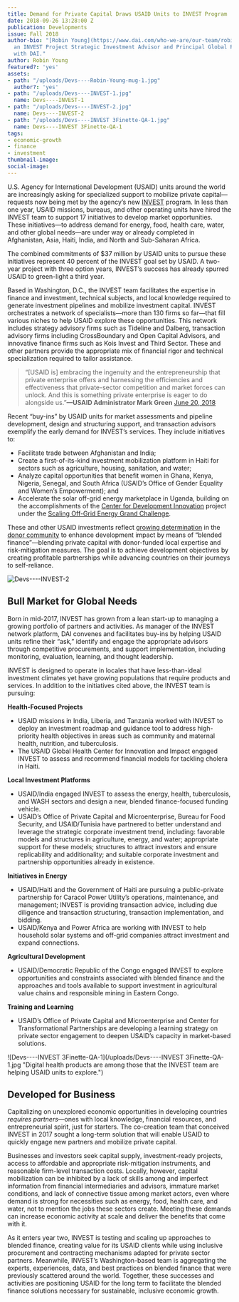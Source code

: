 ```yaml
---
title: Demand for Private Capital Draws USAID Units to INVEST Program
date: 2018-09-26 13:28:00 Z
publication: Developments
issue: Fall 2018
author-bio: "[Robin Young](https://www.dai.com/who-we-are/our-team/robin-young) is
  an INVEST Project Strategic Investment Advisor and Principal Global Practice Specialist
  with DAI."
author: Robin Young
featured?: 'yes'
assets:
- path: "/uploads/Devs----Robin-Young-mug-1.jpg"
  author?: 'yes'
- path: "/uploads/Devs----INVEST-1.jpg"
  name: Devs----INVEST-1
- path: "/uploads/Devs----INVEST-2.jpg"
  name: Devs----INVEST-2
- path: "/uploads/Devs----INVEST 3Finette-QA-1.jpg"
  name: Devs----INVEST 3Finette-QA-1
tags:
- economic-growth
- finance
- investment
thumbnail-image:
social-image:
---
```


U.S. Agency for International Development (USAID) units around the world are increasingly asking for specialized support to mobilize private capital—requests now being met by the agency’s new [INVEST](https://www.dai.com/our-work/projects/worldwide-the-invest-project) program. In less than one year, USAID missions, bureaus, and other operating units have hired the INVEST team to support 17 initiatives to develop market opportunities. These initiatives—to address demand for energy, food, health care, water, and other global needs—are under way or already completed in Afghanistan, Asia, Haiti, India, and North and Sub-Saharan Africa.




The combined commitments of $37 million by USAID units to pursue these initiatives represent 40 percent of the INVEST goal set by USAID. A two-year project with three option years, INVEST’s success has already spurred USAID to green-light a third year.

Based in Washington, D.C., the INVEST team facilitates the expertise in finance and investment, technical subjects, and local knowledge required to generate investment pipelines and mobilize investment capital. INVEST orchestrates a network of specialists—more than 130 firms so far—that fill various niches to help USAID explore these opportunities. This network includes strategy advisory firms such as Tideline and Dalberg, transaction advisory firms including CrossBoundary and Open Capital Advisors, and innovative finance firms such as Kois Invest and Third Sector. These and other partners provide the appropriate mix of financial rigor and technical specialization required to tailor assistance.

> “[USAID is] embracing the ingenuity and the entrepreneurship that private enterprise offers and harnessing the efficiencies and effectiveness that private-sector competition and market forces can unlock. And this is something private enterprise is eager to do alongside us.”**—USAID Administrator Mark Green** [June 20, 2018](https://www.foreign.senate.gov/imo/media/doc/062018_Green_Testimony.pdf)

Recent “buy-ins” by USAID units for market assessments and pipeline development, design and structuring support, and transaction advisors exemplify the early demand for INVEST’s services. They include initiatives to: 

* Facilitate trade between Afghanistan and India;
* Create a first-of-its-kind investment mobilization platform in Haiti for sectors such as agriculture, housing, sanitation, and water;
* Analyze capital opportunities that benefit women in Ghana, Kenya, Nigeria, Senegal, and South Africa (USAID’s Office of Gender Equality and Women’s Empowerment); and
* Accelerate the solar off-grid energy marketplace in Uganda, building on the accomplishments of the [Center for Development Innovation](https://www.dai.com/our-work/projects/worldwide-center-development-innovation-professional-management-services) project under the [Scaling Off-Grid Energy Grand Challenge](http://www.scalingoffgrid.org/).

These and other USAID investments reflect [growing determination](http://dai-global-developments.com/articles/blended-finance-in-actionhow-usaid-leveraged-100-million-in-east-africa/) in the [donor community](http://dai-global-developments.com/articles/eu-launches-26-billion-fund-to-attract-investment-in-the-european-neighbourhood-and-africas-fragile-states/) to enhance development impact by means of “blended finance”—blending private capital with donor-funded local expertise and risk-mitigation measures. The goal is to achieve development objectives by creating profitable partnerships while advancing countries on their journeys to self-reliance.

![Devs----INVEST-2](/uploads/Devs----INVEST-2.jpg "The USAID East Africa Trade and Investment Hub has facilitated $59 million in private sector investments in sectors such as food warehousing and logistics.")

## Bull Market for Global Needs

Born in mid-2017, INVEST has grown from a lean start-up to managing a growing portfolio of partners and activities. As manager of the INVEST network platform, DAI convenes and facilitates buy-ins by helping USAID units refine their “ask,” identify and engage the appropriate advisors through competitive procurements, and support implementation, including monitoring, evaluation, learning, and thought leadership.

INVEST is designed to operate in locales that have less-than-ideal investment climates yet have growing populations that require products and services. In addition to the initiatives cited above, the INVEST team is pursuing:

**Health-Focused Projects**

* USAID missions in India, Liberia, and Tanzania worked with INVEST to deploy an investment roadmap and guidance tool to address high-priority health objectives in areas such as community and maternal health, nutrition, and tuberculosis. 
* The USAID Global Health Center for Innovation and Impact engaged INVEST to assess and recommend financial models for tackling cholera in Haiti.

**Local Investment Platforms**

* USAID/India engaged INVEST to assess the energy, health, tuberculosis, and WASH sectors and design a new, blended finance-focused funding vehicle.
* USAID’s Office of Private Capital and Microenterprise, Bureau for Food Security, and USAID/Tunisia have partnered to better understand and leverage the strategic corporate investment trend, including: favorable models and structures in agriculture, energy, and water; appropriate support for these models; structures to attract investors and ensure replicability and additionality; and suitable corporate investment and partnership opportunities already in existence.

**Initiatives in Energy**

* USAID/Haiti and the Government of Haiti are pursuing a public-private partnership for Caracol Power Utility’s operations, maintenance, and management; INVEST is providing transaction advice, including due diligence and transaction structuring, transaction implementation, and bidding. 
* USAID/Kenya and Power Africa are working with INVEST to help household solar systems and off-grid companies attract investment and expand connections.

**Agricultural Development**

* USAID/Democratic Republic of the Congo engaged INVEST to explore opportunities and constraints associated with blended finance and the approaches and tools available to support investment in agricultural value chains and responsible mining in Eastern Congo.
 
**Training and Learning**

* USAID’s Office of Private Capital and Microenterprise and Center for Transformational Partnerships are developing a learning strategy on private sector engagement to deepen USAID’s capacity in market-based solutions.

![Devs----INVEST 3Finette-QA-1](/uploads/Devs----INVEST 3Finette-QA-1.jpg "Digital health products are among those that the INVEST team are helping USAID units to explore.") 

## Developed for Business

Capitalizing on unexplored economic opportunities in developing countries *requires partners*—ones with local knowledge, financial resources, and entrepreneurial spirit, just for starters. The co-creation team that conceived INVEST in 2017 sought a long-term solution that will enable USAID to quickly engage new partners and mobilize private capital. 

Businesses and investors seek capital supply, investment-ready projects, access to affordable and appropriate risk-mitigation instruments, and reasonable firm-level transaction costs. Locally, however, capital mobilization can be inhibited by a lack of skills among and imperfect information from financial intermediaries and advisors, immature market conditions, and lack of connective tissue among market actors, even where demand is strong for necessities such as energy, food, health care, and water, not to mention the jobs these sectors create. Meeting these demands can increase economic activity at scale and deliver the benefits that come with it.

As it enters year two, INVEST is testing and scaling up approaches to blended finance, creating value for its USAID clients while using inclusive procurement and contracting mechanisms adapted for private sector partners. Meanwhile, INVEST’s Washington-based team is aggregating the experts, experiences, data, and best practices on blended finance that were previously scattered around the world. Together, these successes and activities are positioning USAID for the long term to facilitate the blended finance solutions necessary for sustainable, inclusive economic growth.
